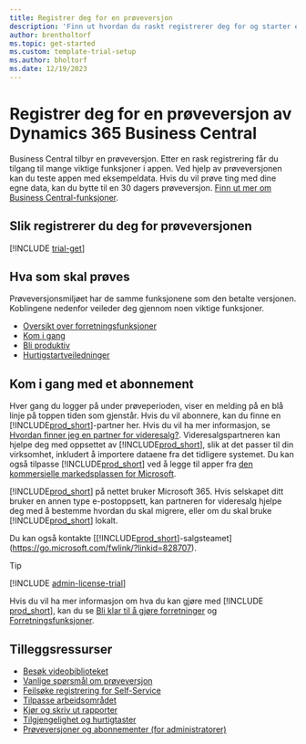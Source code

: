```yaml
---
title: Registrer deg for en prøveversjon
description: 'Finn ut hvordan du raskt registrerer deg for og starter en gratis prøveversjon av Dynamics 365 Business Central. Utforsk appen med innføringer og videoer, og finn flere opplæringsressurser.'
author: brentholtorf
ms.topic: get-started
ms.custom: template-trial-setup
ms.author: bholtorf
ms.date: 12/19/2023
---
```


# <a name="sign-up-for-a-free-dynamics-365-business-central-trial"></a>Registrer deg for en prøveversjon av Dynamics 365 Business Central

Business Central tilbyr en prøveversjon. Etter en rask registrering får du tilgang til mange viktige funksjoner i appen. Ved hjelp av prøveversjonen kan du teste appen med eksempeldata. Hvis du vil prøve ting med dine egne data, kan du bytte til en 30 dagers prøveversjon. [Finn ut mer om Business Central-funksjoner](across-business-functionality.md).  

## <a name="to-sign-up-for-the-trial"></a>Slik registrerer du deg for prøveversjonen

[!INCLUDE [trial-get](includes/trial-get.md)]

## <a name="what-to-try"></a>Hva som skal prøves

Prøveversjonsmiljøet har de samme funksjonene som den betalte versjonen. Koblingene nedenfor veileder deg gjennom noen viktige funksjoner.

- [Oversikt over forretningsfunksjoner](across-business-functionality.md)  
- [Kom i gang](ui-get-ready-business.md#get-started)  
- [Bli produktiv](ui-work-product.md)  
- [Hurtigstartveiledninger](quick-start-business-central.md)  

## <a name="get-started-with-a-subscription"></a>Kom i gang med et abonnement

Hver gang du logger på under prøveperioden, viser en melding på en blå linje på toppen tiden som gjenstår. Hvis du vil abonnere, kan du finne en [!INCLUDE[prod_short](includes/prod_short.md)]-partner her. Hvis du vil ha mer informasjon, se [Hvordan finner jeg en partner for videresalg?](/dynamics365/business-central/across-faq#how-do-i-find-a-reselling-partner). Videresalgspartneren kan hjelpe deg med oppsettet av [!INCLUDE[prod_short](includes/prod_short.md)], slik at det passer til din virksomhet, inkludert å importere dataene fra det tidligere systemet. Du kan også tilpasse [!INCLUDE[prod_short](includes/prod_short.md)] ved å legge til apper fra [den kommersielle markedsplassen for Microsoft](https://go.microsoft.com/fwlink/?linkid=2081646).  

[!INCLUDE[prod_short](includes/prod_short.md)] på nettet bruker Microsoft 365. Hvis selskapet ditt bruker en annen type e-postoppsett, kan partneren for videresalg hjelpe deg med å bestemme hvordan du skal migrere, eller om du skal bruke [!INCLUDE[prod_short](includes/prod_short.md)] lokalt.  

Du kan også kontakte [[!INCLUDE[prod_short](includes/prod_short.md)]-salgsteamet](https://go.microsoft.com/fwlink/?linkid=828707).  

> [!TIP]
> [!INCLUDE [admin-license-trial](includes/admin-license-trial.md)]

Hvis du vil ha mer informasjon om hva du kan gjøre med [!INCLUDE [prod_short](includes/prod_short.md)], kan du se [Bli klar til å gjøre forretninger](ui-get-ready-business.md) og [Forretningsfunksjoner](across-business-functionality.md).  

## <a name="additional-resources"></a>Tilleggsressurser

- [Besøk videobiblioteket](across-videos.md)  
- [Vanlige spørsmål om prøveversjon](trial-faq.md)  
- [Feilsøke registrering for Self-Service](ui-troubleshoot-self-signup.md)  
- [Tilpasse arbeidsområdet](ui-personalization-user.md)  
- [Kjør og skriv ut rapporter](ui-work-report.md)  
- [Tilgjengelighet og hurtigtaster](ui-accessibility.md)  
- [Prøveversjoner og abonnementer (for administratorer)](/dynamics365/business-central/dev-itpro/administration/trials-subscriptions)  
